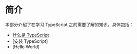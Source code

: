 # 简介

本部分介绍了在学习 TypeScript 之前需要了解的知识，具体包括：

- [什么是 TypeScript](https://xcatliu.gitbooks.io/from-javascript-to-typescript/content/basics/what-is-typescript.html)
- [安装 TypeScript]
- [Hello World]
